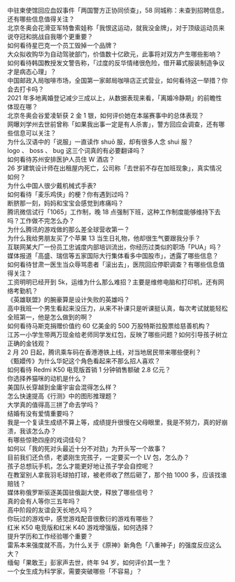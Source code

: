 中驻柬使馆回应血奴事件「两国警方正协同侦查」，58 同城称：未查到招聘信息，还有哪些信息值得关注？  
北京冬奥会花滑亚军特鲁索娃称「我恨这运动，就我没金牌」，对于顶级运动员来说夺冠和挑战自我哪个更重要？  
如何看待星巴克一个员工毁掉一个品牌？  
大众拟收购华为自动驾驶部门，价值数十亿欧元，此事将对双方产生哪些影响？  
如何看待韩国教授发文警告称，「过度的反华情绪很危险，借开幕式服装制造争议才是病态心理」？  
中国邮政入局咖啡市场，全国第一家邮局咖啡店正式营业，如何看待这一举措？你会去打卡吗？  
2021 年多地离婚登记减少三成以上，从数据表现来看，「离婚冷静期」的前瞻性体现在哪？  
北京冬奥会谷爱凌斩获 2 金 1 银，如何评价她在本届赛事中的总体表现？  
网曝刘学州去世前曾称「如果我出事一定是有人杀害」，警方回应会调查，还有哪些信息可以关注？  
为什么汉语中的「说服」一直读作 shuō 服，却有很多人念 shuì 服？  
logo 、 boss 、 bug 这三个词真的有必要翻译吗？  
如何看待苏州安排医护人员住 W 酒店？  
26 岁建筑设计师在出租屋内死亡，公司称「去世前不存在加班现象」，真实情况如何？  
为什么中国人很少戴机械式手表?  
如何看待「麦乐鸡侠」的梗？你有遇到过吗？  
断脐那一刻，妈妈和宝宝会感觉到疼痛吗？  
腾讯微信试行「1065」工作制，晚 18 点强制下班，这种工作制度能够维持下去吗？工作做不完怎么办？  
为什么腾讯的游戏做的那么差全球营收第一？  
为什么我给男朋友买了个苹果 13 当生日礼物，他却很生气要跟我分手？  
互联网某大厂一份员工忠诚度内部培训流出，你经历过类似的职场「PUA」吗？  
媒体报道「高盛、瑞信等五家国际大行集体看多中国股市」，透露了哪些信息？  
如何看待甘肃一医生当众辱骂患者「滚出去」，医院回应停职调查？有哪些信息值得关注？  
工资明明已经开到 5k，运维为什么那么难招？主要是维修电脑和打印机，还有网络考勤机？  
《英雄联盟》的腕豪算是设计失败的英雄吗？  
高中我班一个男生看起来没压力，从来不补课只是听课挺认真，每次考试就能轻松全班第一，他是怎么做到的啊？  
如何看待马斯克捐赠价值约 60 亿美金的 500 万股特斯拉股票给慈善机构？  
江苏一小学生带两万现金给老师同学发红包，反映了哪些问题？如何引导孩子树立正确的金钱观？  
2 月 20 日起，腾讯乘车码在香港港铁上线，对当地居民带来哪些便利？  
《甄嬛传》为什么华妃这个角色看起来不那么招人喜欢？  
如何看待 Redmi K50 电竞版首销 1 分钟销售额破 2.8 亿元？  
你选择养猫咪的动机是什么？  
美国队长穿越到金庸宇宙会混得怎么样？  
怎么快速提高《行测》中的图形推理题？  
大学真的值得高三拼了命去学吗？  
结婚有没有爱情重要吗？  
我是一个复读生成绩不算上等，成绩提升很慢在父母眼里，我是不努力，真的好崩溃，我该怎么办？  
有哪些惊艳四座的戏词佳句？  
如何以「我的死对头最近十分不对劲」为开头写一个故事？  
目前我们还负债，老婆刚生完孩子，一定要买一个 LV 包，怎么办？  
孩子总想玩手机，怎么才能更好地让孩子学会自控呢？  
在教室别人拿我羽毛球拍打球，被老师收了然后砸了，那个拍 1000 多，应该找谁赔钱？  
媒体称俄罗斯驱逐美国驻俄副大使，释放了哪些信号？  
真的会有人等你三五年吗？  
高中阶段的友谊会天长地久吗？  
你玩过的游戏中，感觉游戏配音很敷衍的游戏有哪些？  
红米 K50 电竞版和红米 K40 游戏增强版，如何选择？  
提升学历和工作经验哪个重要？  
雷系本来强度就不高，为什么关于《原神》新角色「八重神子」的强度反应这么大？  
缅甸「果敢王」彭家声去世，终年 94 岁，如何评价其一生？  
一个女生成为科学家，需要突破哪些「不容易」？  
